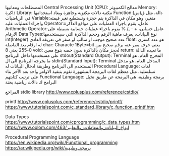 المصطلحات ومعانيها 
Central Processing Unit (CPU): معالج الكمبيوتر
Memory: ذاكرة
Library: مكتبة دالات مكتوبة وجاهزة ويعاد استخدامها
Function:دالة، مثل ق(س) في الرياضيات
Variable:متغير، وهو مكان في الذاكرة يتم حجزة وتستطيع تغير قيمته واجراء العمليات عليه
Operator:عامل، يقوم باجراء العمليات على مواقع الذاكرة
Arithmetic Operator:عامل حسابي، + - ـ/ % يقوم باحراء عمليات حسابية بسيطة على الارقام 
Data Types:نوع البيانات، يعرف ماهية الرقم وحجم الذاكرة التي سيستخدمها 
int(Integer) عدد صحيح موجب او سالب او صفر في تعريفه العادي
float: هو عدد كسري  له ارقام بعد الفاصلة
char: Characte 1Byte=bit يعني حرف يعبر عنه برقم صحيح بين 0-255 يعني 8
void: لحجز مكان بالذاكرة بدون خصه بنوع معين
return: ما تعيده الدالة على مستخدمها داخل البرنامج
stdout(Standard Output): Terminal  المخرج العام، هو ما يخرجه البرنامج الى ال 
stdin(Standard Input): Terminal المدخل العام، هو مدخل المستخدم الى البرنامج وطريقة ادخال البيانات له
Procedural Language: لغات تسلسلية، مثل معظم لغات البرمجة المشهورة تقوم بتنفيذ الاوامر واحد بعد الآخر بناء على ترتيب كتابتهم 
Functional Language: برمجة وظيفية، هي البرمحة عن طريق تخيل البرامح ك دالات رياضية بحتة 


المراجع
stdio library
http://www.cplusplus.com/reference/cstdio/

printf
http://www.cplusplus.com/reference/cstdio/printf/
https://www.tutorialspoint.com/c_standard_library/c_function_printf.htm

Data Types
https://www.tutorialspoint.com/cprogramming/c_data_types.htm
https://www.oolom.com/463/انواع_البيانات_والمعاملات_والتعابير

Procedural Programming Language
https://en.wikipedia.org/wiki/Functional_programming
https://ar.wikipedia.org/wiki/برمجة_وظيفية
